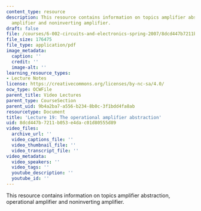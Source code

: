 ```yaml
---
content_type: resource
description: This resource contains information on topics amplifier abstraction, operational
  amplifier and noninverting amplifier.
draft: false
file: /courses/6-002-circuits-and-electronics-spring-2007/8dcd447b7211b053e4dac01d80555d89_6002_l19.pdf
file_size: 176475
file_type: application/pdf
image_metadata:
  caption: ''
  credit: ''
  image-alt: ''
learning_resource_types:
- Lecture Notes
license: https://creativecommons.org/licenses/by-nc-sa/4.0/
ocw_type: OCWFile
parent_title: Video Lectures
parent_type: CourseSection
parent_uid: 9b4a2ba7-a556-b234-8b0c-3f1bdd4fa8ab
resourcetype: Document
title: 'Lecture 19: The operational amplifier abstraction'
uid: 8dcd447b-7211-b053-e4da-c01d80555d89
video_files:
  archive_url: ''
  video_captions_file: ''
  video_thumbnail_file: ''
  video_transcript_file: ''
video_metadata:
  video_speakers: ''
  video_tags: ''
  youtube_description: ''
  youtube_id: ''
---
```

This resource contains information on topics amplifier abstraction, operational amplifier and noninverting amplifier.